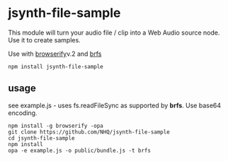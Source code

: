 # jsynth-file-sample

This module will turn your audio file / clip into a Web Audio source node. Use it to create samples.

Use with [browserify](http://github.com/substack/browserify)v.2 and [brfs](http://github.com/substack/brfs)

```
npm install jsynth-file-sample
```

## usage

see example.js - uses fs.readFileSync as supported by **brfs**. Use base64 encoding.

```
npm install -g browserify -opa
git clone https://github.com/NHQ/jsynth-file-sample
cd jsynth-file-sample
npm install
opa -e example.js -o public/bundle.js -t brfs
```


